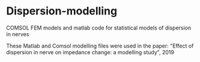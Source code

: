 # Dispersion-modelling
COMSOL FEM models and matlab code for statistical models of dispersion in nerves

These Matlab and Comsol modelling files were used in the paper: 
"Effect of dispersion in nerve on impedance change: a modelling study", 2019

